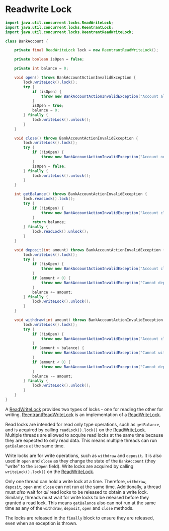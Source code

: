 # Readwrite Lock

```java
import java.util.concurrent.locks.ReadWriteLock;
import java.util.concurrent.locks.ReentrantLock;
import java.util.concurrent.locks.ReentrantReadWriteLock;

class BankAccount {

    private final ReadWriteLock lock = new ReentrantReadWriteLock();

    private boolean isOpen = false;

    private int balance = 0;

    void open() throws BankAccountActionInvalidException {
        lock.writeLock().lock();
        try {
            if (isOpen) {
                throw new BankAccountActionInvalidException("Account already open");
            }
            isOpen = true;
            balance = 0;
        } finally {
            lock.writeLock().unlock();
        }
    }

    void close() throws BankAccountActionInvalidException {
        lock.writeLock().lock();
        try {
            if (!isOpen) {
                throw new BankAccountActionInvalidException("Account not open");
            }
            isOpen = false;
        } finally {
            lock.writeLock().unlock();
        }
    }

    int getBalance() throws BankAccountActionInvalidException {
        lock.readLock().lock();
        try {
            if (!isOpen) {
                throw new BankAccountActionInvalidException("Account closed");
            }
            return balance;
        } finally {
            lock.readLock().unlock();
        }
    }

    void deposit(int amount) throws BankAccountActionInvalidException {
        lock.writeLock().lock();
        try {
            if (!isOpen) {
                throw new BankAccountActionInvalidException("Account closed");
            }
            if (amount < 0) {
                throw new BankAccountActionInvalidException("Cannot deposit or withdraw negative amount");
            }
            balance += amount;
        } finally {
            lock.writeLock().unlock();
        }
    }

    void withdraw(int amount) throws BankAccountActionInvalidException {
        lock.writeLock().lock();
        try {
            if (!isOpen) {
                throw new BankAccountActionInvalidException("Account closed");
            }
            if (amount > balance) {
                throw new BankAccountActionInvalidException("Cannot withdraw more money than is currently in the account");
            }
            if (amount < 0) {
                throw new BankAccountActionInvalidException("Cannot deposit or withdraw negative amount");
            }
            balance -= amount;
        } finally {
            lock.writeLock().unlock();
        }
    }
}
```

A [ReadWriteLock][docs-readwritelock] provides two types of locks - one for reading the other for writing.
[ReentrantReadWriteLock][docs-reentrantreadwritelock] is an implementation of a [ReadWriteLock][docs-readwritelock].

Read locks are intended for read only type operations, such as `getBalance`, and is acquired by calling `readLock().lock()` on the [ReadWriteLock][docs-readwritelock].
Multiple threads are allowed to acquire read locks at the same time because they are expected to only read data.
This means multiple threads can run `getBalance` at the same time.

Write locks are for write operations, such as `withdraw` and `deposit`.
It is also used in `open` and `close` as they change the state of the `BankAccount` (they "write" to the `isOpen` field).
Write locks are acquired by calling `writeLock().lock()` on the [ReadWriteLock][docs-readwritelock].

Only one thread can hold a write lock at a time.
Therefore, `withdraw`, `deposit`, `open` and `close` can not run at the same time.
Additionally, a thread must _also_ wait for _all_ read locks to be released to obtain a write lock.
Similarly, threads must wait for write locks to be released before they granted a read lock.
This means `getBalance` also can not run at the same time as any of the `withdraw`, `deposit`, `open` and `close` methods.

The locks are released in the `finally` block to ensure they are released, even when an exception is thrown.

[docs-readwritelock]: https://docs.oracle.com/en/java/javase/25/docs/api/java.base/java/util/concurrent/locks/ReadWriteLock.html
[docs-reentrantreadwritelock]: https://docs.oracle.com/en/java/javase/25/docs/api/java.base/java/util/concurrent/locks/ReentrantReadWriteLock.html
